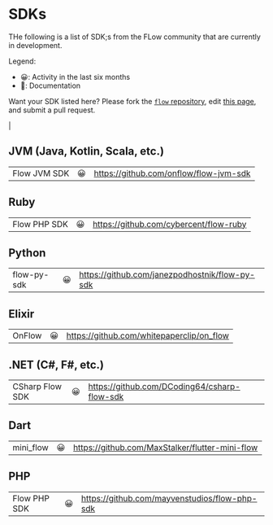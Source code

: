 # SDKs

THe following is a list of SDK;s from the FLow community that are currently in development.

Legend:

- 😀: Activity in the last six months
- 📘: Documentation

Want your SDK listed here? Please fork the [`flow` repository](https://github.com/onflow/flow), edit [this page](https://github.com/onflow/flow/blob/master/docs/content/sdks.md), and submit a pull request.

<!-- ## Go

|             |                     |                                       |
| ----------- | ------------------: | ------------------------------------- |
| Flow Go SDK | 😀 [📘](/flow-go-sdk) | https://github.com/onflow/flow-go-sdk |

## JavaScript

|     |                     |                                       |
| --- | ------------------: | ------------------------------------- |
| FCL | 😀 [📘](/flow-js-sdk) | https://github.com/onflow/flow-js-sdk | --> |

## JVM (Java, Kotlin, Scala, etc.)

|              |      |                                        |
| ------------ | ---: | -------------------------------------- |
| Flow JVM SDK |    😀 | https://github.com/onflow/flow-jvm-sdk |

## Ruby

|              |      |                                        |
| ------------ | ---: | -------------------------------------- |
| Flow PHP SDK |    😀 | https://github.com/cybercent/flow-ruby |

## Python

|             |      |                                                |
| ----------- | ---: | ---------------------------------------------- |
| flow-py-sdk |    😀 | https://github.com/janezpodhostnik/flow-py-sdk |

## Elixir

|        |      |                                           |
| ------ | ---: | ----------------------------------------- |
| OnFlow |    😀 | https://github.com/whitepaperclip/on_flow |

## .NET (C#, F#, etc.)

|                 |      |                                              |
| --------------- | ---: | -------------------------------------------- |
| CSharp Flow SDK |    😀 | https://github.com/DCoding64/csharp-flow-sdk |

## Dart

|           |      |                                                 |
| --------- | ---: | ----------------------------------------------- |
| mini_flow |    😀 | https://github.com/MaxStalker/flutter-mini-flow |

## PHP

|              |      |                                               |
| ------------ | ---: | --------------------------------------------- |
| Flow PHP SDK |    😀 | https://github.com/mayvenstudios/flow-php-sdk |
